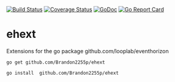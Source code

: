 [![Build Status](https://travis-ci.org/Brandon2255p/ehext.svg?branch=master)](https://travis-ci.com/Brandon2255p/ehext)
[![Coverage Status](https://img.shields.io/coveralls/Brandon2255p/ehext.svg)](https://coveralls.io/r/Brandon2255p/ehext)
[![GoDoc](https://godoc.org/github.com/Brandon2255p/ehext?status.svg)](https://godoc.org/github.com/Brandon2255p/ehext)
[![Go Report Card](https://goreportcard.com/badge/Brandon2255p/ehext)](https://goreportcard.com/report/Brandon2255p/ehext)

# ehext
Extensions for the go package github.com/looplab/eventhorizon

```
go get github.com/Brandon2255p/ehext
```
```
go install  github.com/Brandon2255p/ehext
```
